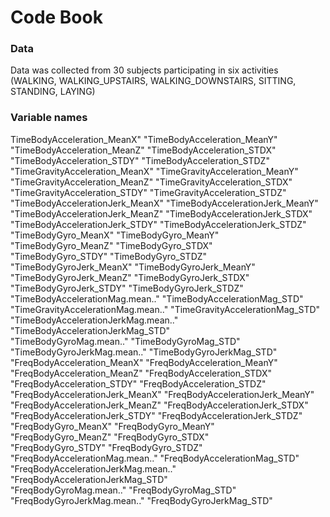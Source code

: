 # Code Book

### Data
Data was collected from 30 subjects participating in six activities
(WALKING, WALKING_UPSTAIRS, WALKING_DOWNSTAIRS, SITTING, STANDING, LAYING)
### Variable names
TimeBodyAcceleration_MeanX"         "TimeBodyAcceleration_MeanY"        
"TimeBodyAcceleration_MeanZ"         "TimeBodyAcceleration_STDX"         
"TimeBodyAcceleration_STDY"          "TimeBodyAcceleration_STDZ"         
"TimeGravityAcceleration_MeanX"      "TimeGravityAcceleration_MeanY"     
"TimeGravityAcceleration_MeanZ"      "TimeGravityAcceleration_STDX"      
"TimeGravityAcceleration_STDY"       "TimeGravityAcceleration_STDZ"      
"TimeBodyAccelerationJerk_MeanX"     "TimeBodyAccelerationJerk_MeanY"    
"TimeBodyAccelerationJerk_MeanZ"     "TimeBodyAccelerationJerk_STDX"     
"TimeBodyAccelerationJerk_STDY"      "TimeBodyAccelerationJerk_STDZ"     
"TimeBodyGyro_MeanX"                 "TimeBodyGyro_MeanY"                
"TimeBodyGyro_MeanZ"                 "TimeBodyGyro_STDX"                 
"TimeBodyGyro_STDY"                  "TimeBodyGyro_STDZ"                 
"TimeBodyGyroJerk_MeanX"             "TimeBodyGyroJerk_MeanY"            
"TimeBodyGyroJerk_MeanZ"             "TimeBodyGyroJerk_STDX"             
"TimeBodyGyroJerk_STDY"              "TimeBodyGyroJerk_STDZ"             
"TimeBodyAccelerationMag.mean.."     "TimeBodyAccelerationMag_STD"       
"TimeGravityAccelerationMag.mean.."  "TimeGravityAccelerationMag_STD"    
"TimeBodyAccelerationJerkMag.mean.." "TimeBodyAccelerationJerkMag_STD"   
"TimeBodyGyroMag.mean.."             "TimeBodyGyroMag_STD"               
"TimeBodyGyroJerkMag.mean.."         "TimeBodyGyroJerkMag_STD"           
"FreqBodyAcceleration_MeanX"         "FreqBodyAcceleration_MeanY"        
"FreqBodyAcceleration_MeanZ"         "FreqBodyAcceleration_STDX"         
"FreqBodyAcceleration_STDY"          "FreqBodyAcceleration_STDZ"         
"FreqBodyAccelerationJerk_MeanX"     "FreqBodyAccelerationJerk_MeanY"    
"FreqBodyAccelerationJerk_MeanZ"     "FreqBodyAccelerationJerk_STDX"     
"FreqBodyAccelerationJerk_STDY"      "FreqBodyAccelerationJerk_STDZ"     
"FreqBodyGyro_MeanX"                 "FreqBodyGyro_MeanY"                
"FreqBodyGyro_MeanZ"                 "FreqBodyGyro_STDX"                 
"FreqBodyGyro_STDY"                  "FreqBodyGyro_STDZ"                 
"FreqBodyAccelerationMag.mean.."     "FreqBodyAccelerationMag_STD"       
"FreqBodyAccelerationJerkMag.mean.." "FreqBodyAccelerationJerkMag_STD"   
"FreqBodyGyroMag.mean.."             "FreqBodyGyroMag_STD"               
"FreqBodyGyroJerkMag.mean.."         "FreqBodyGyroJerkMag_STD"